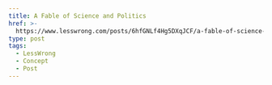 ```yaml
---
title: A Fable of Science and Politics
href: >-
  https://www.lesswrong.com/posts/6hfGNLf4Hg5DXqJCF/a-fable-of-science-and-politics
type: post
tags:
  - LessWrong
  - Concept
  - Post
---
```


